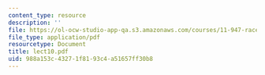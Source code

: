 ```yaml
---
content_type: resource
description: ''
file: https://ol-ocw-studio-app-qa.s3.amazonaws.com/courses/11-947-race-immigration-and-planning-spring-2005/988a153c43271f8193c4a51657ff30b8_lect10.pdf
file_type: application/pdf
resourcetype: Document
title: lect10.pdf
uid: 988a153c-4327-1f81-93c4-a51657ff30b8
---
```

